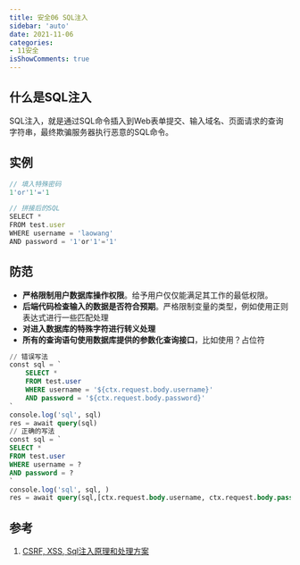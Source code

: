 ```yaml
---
title: 安全06 SQL注入
sidebar: 'auto'
date: 2021-11-06
categories:
- 11安全
isShowComments: true
---
```


## 什么是SQL注入

SQL注入，就是通过SQL命令插入到Web表单提交、输入域名、页面请求的查询字符串，最终欺骗服务器执行恶意的SQL命令。

## 实例

```js
// 填入特殊密码
1'or'1'='1

// 拼接后的SQL
SELECT *
FROM test.user
WHERE username = 'laowang'
AND password = '1'or'1'='1'
```

## 防范

-   **严格限制用户数据库操作权限**。给予用户仅仅能满足其工作的最低权限。
-   **后端代码检查输入的数据是否符合预期**。严格限制变量的类型，例如使用正则表达式进行一些匹配处理
-   **对进入数据库的特殊字符进行转义处理**
-   **所有的查询语句使用数据库提供的参数化查询接口**，比如使用？占位符

```sql
// 错误写法
const sql = `
    SELECT *
    FROM test.user
    WHERE username = '${ctx.request.body.username}'
    AND password = '${ctx.request.body.password}'
`
console.log('sql', sql)
res = await query(sql)
// 正确的写法
const sql = `
SELECT *
FROM test.user
WHERE username = ?
AND password = ?
`
console.log('sql', sql, )
res = await query(sql,[ctx.request.body.username, ctx.request.body.password])
```

## 参考

1.   [CSRF, XSS, Sql注入原理和处理方案](https://juejin.cn/post/6844903729217568776)

